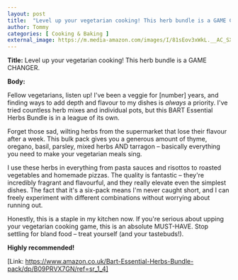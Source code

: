 ```yaml
---
layout: post
title:  "Level up your vegetarian cooking! This herb bundle is a GAME CHANGER."
author: Tommy
categories: [ Cooking & Baking ]
external_image: https://m.media-amazon.com/images/I/81sEov3xWkL.__AC_SX300_SY300_QL70_ML2_.jpg
---
```


**Title:** Level up your vegetarian cooking! This herb bundle is a GAME CHANGER.

**Body:**

Fellow vegetarians, listen up!  I've been a veggie for [number] years, and finding ways to add depth and flavour to my dishes is *always* a priority.  I've tried countless herb mixes and individual pots, but this BART Essential Herbs Bundle is in a league of its own.

Forget those sad, wilting herbs from the supermarket that lose their flavour after a week. This bulk pack gives you a generous amount of thyme, oregano, basil, parsley, mixed herbs AND tarragon – basically everything you need to make your vegetarian meals sing.

I use these herbs in everything from pasta sauces and risottos to roasted vegetables and homemade pizzas. The quality is fantastic – they're incredibly fragrant and flavourful, and they really elevate even the simplest dishes.  The fact that it's a six-pack means I'm never caught short, and I can freely experiment with different combinations without worrying about running out.

Honestly, this is a staple in my kitchen now.  If you're serious about upping your vegetarian cooking game, this is an absolute MUST-HAVE.  Stop settling for bland food – treat yourself (and your tastebuds!).

**Highly recommended!**

[Link: https://www.amazon.co.uk/Bart-Essential-Herbs-Bundle-pack/dp/B09PRVX7GN/ref=sr_1_4]
